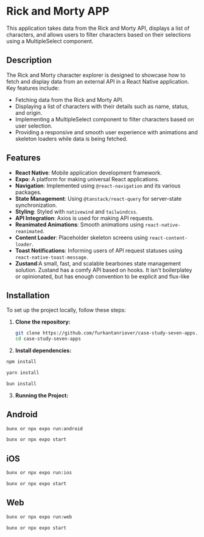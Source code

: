# Rick and Morty APP

This application takes data from the Rick and Morty API, displays a list of characters, and allows users to filter characters based on their selections using a MultipleSelect component.

## Description

The Rick and Morty character explorer is designed to showcase how to fetch and display data from an external API in a React Native application. Key features include:

- Fetching data from the Rick and Morty API.
- Displaying a list of characters with their details such as name, status, and origin.
- Implementing a MultipleSelect component to filter characters based on user selection.
- Providing a responsive and smooth user experience with animations and skeleton loaders while data is being fetched.

## Features

- **React Native**: Mobile application development framework.
- **Expo**: A platform for making universal React applications.
- **Navigation**: Implemented using `@react-navigation` and its various packages.
- **State Management**: Using `@tanstack/react-query` for server-state synchronization.
- **Styling**: Styled with `nativewind` and `tailwindcss`.
- **API Integration**: Axios is used for making API requests.
- **Reanimated Animations**: Smooth animations using `react-native-reanimated`.
- **Content Loader**: Placeholder skeleton screens using `react-content-loader`.
- **Toast Notifications**: Informing users of API request statuses using `react-native-toast-message`.
- **Zustand**:A small, fast, and scalable bearbones state management solution. Zustand has a comfy API based on hooks. It isn't boilerplatey or opinionated, but has enough convention to be explicit and flux-like

## Installation

To set up the project locally, follow these steps:

1. **Clone the repository:**

   ```bash
   git clone https://github.com/furkantanriover/case-study-seven-apps.git
   cd case-study-seven-apps
   ```

2. **Install dependencies:**

```bash
npm install
```

```bash
yarn install
```

```bash
bun install
```

3. **Running the Project:**

## Android

```bash
bunx or npx expo run:android
```

```bash
bunx or npx expo start
```

## iOS

```bash
bunx or npx expo run:ios
```

```bash
bunx or npx expo start
```

## Web

```bash
bunx or npx expo run:web
```

```bash
bunx or npx expo start
```
